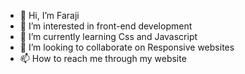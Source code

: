 - 👋 Hi, I’m Faraji
- 👀 I’m interested in front-end development 
- 🌱 I’m currently learning Css and Javascript 
- 💞️ I’m looking to collaborate on Responsive websites 
- 📫 How to reach me through my website 

<!---
F4R105/F4R105 is a ✨ special ✨ repository because its `README.md` (this file) appears on your GitHub profile.
You can click the Preview link to take a look at your changes.
--->
